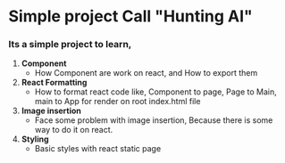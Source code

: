 # Simple project Call "Hunting AI"

### Its a simple project to learn,

1. **Component**
    - How Component are work on react, and How to export them
2. **React Formatting**
    - How to format react code like, Component to page, Page to Main, main to App for render on root index.html file
3. **Image insertion**
    - Face some problem with image insertion, Because there is some way to do it on react.
4. **Styling**
    - Basic styles with react static page